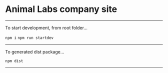 # Animal Labs company site

---

To start development, from root folder...

`npm i`
`npm run startdev`

---

To generated dist package...

`npm dist`

---
